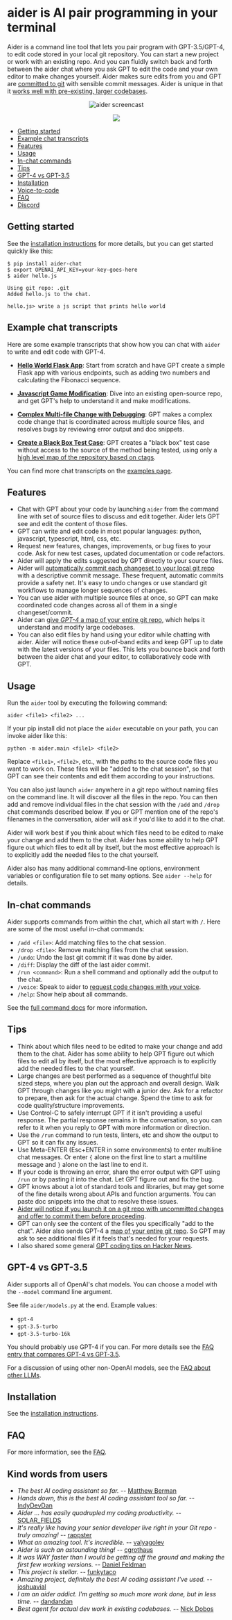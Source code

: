 # aider is AI pair programming in your terminal

Aider is a command line tool that lets you pair program with GPT-3.5/GPT-4,
to edit code stored in your local git repository.
You can start a new project or work with an existing repo.
And you can fluidly switch back and forth between the aider chat where you ask
GPT to edit the code and your own editor to make changes yourself.
Aider makes sure edits from you and GPT are
[committed to git](https://aider.chat/docs/faq.html#how-does-aider-use-git)
with sensible commit messages.
Aider is unique in that it [works well with pre-existing, larger codebases](https://aider.chat/docs/ctags.html).

<p align="center">
  <img src="assets/screencast.svg" alt="aider screencast">
</p>

<p align="center">
  <a href="https://discord.gg/Tv2uQnR88V">
    <img src="https://img.shields.io/badge/Join-Discord-blue.svg"/>
  </a>
</p>

- [Getting started](#getting-started)
- [Example chat transcripts](#example-chat-transcripts)
- [Features](#features)
- [Usage](#usage)
- [In-chat commands](#in-chat-commands)
- [Tips](#tips)
- [GPT-4 vs GPT-3.5](https://aider.chat/docs/faq.html#gpt-4-vs-gpt-35)
- [Installation](https://aider.chat/docs/install.html)
- [Voice-to-code](https://aider.chat/docs/voice.html)
- [FAQ](https://aider.chat/docs/faq.html)
- [Discord](https://discord.gg/Tv2uQnR88V)

## Getting started

See the
[installation instructions](https://aider.chat/docs/install.html)
for more details, but you can
get started quickly like this:

```
$ pip install aider-chat
$ export OPENAI_API_KEY=your-key-goes-here
$ aider hello.js

Using git repo: .git
Added hello.js to the chat.

hello.js> write a js script that prints hello world
```

## Example chat transcripts

Here are some example transcripts that show how you can chat with `aider` to write and edit code with GPT-4.

* [**Hello World Flask App**](https://aider.chat/examples/hello-world-flask.html): Start from scratch and have GPT create a simple Flask app with various endpoints, such as adding two numbers and calculating the Fibonacci sequence.

* [**Javascript Game Modification**](https://aider.chat/examples/2048-game.html): Dive into an existing open-source repo, and get GPT's help to understand it and make modifications.

* [**Complex Multi-file Change with Debugging**](https://aider.chat/examples/complex-change.html): GPT makes a complex code change that is coordinated across multiple source files, and resolves bugs by reviewing error output and doc snippets.

* [**Create a Black Box Test Case**](https://aider.chat/examples/add-test.html): GPT creates a "black box" test case without access to the source of the method being tested, using only a
[high level map of the repository based on ctags](https://aider.chat/docs/ctags.html).

You can find more chat transcripts on the [examples page](https://aider.chat/examples/).

## Features

* Chat with GPT about your code by launching `aider` from the command line with set of source files to discuss and edit together. Aider lets GPT see and edit the content of those files.
* GPT can write and edit code in most popular languages: python, javascript, typescript, html, css, etc.
* Request new features, changes, improvements, or bug fixes to your code. Ask for new test cases, updated documentation or code refactors.
* Aider will apply the edits suggested by GPT directly to your source files.
* Aider will [automatically commit each changeset to your local git repo](https://aider.chat/docs/faq.html#how-does-aider-use-git) with a descriptive commit message. These frequent, automatic commits provide a safety net. It's easy to undo changes or use standard git workflows to manage longer sequences of changes.
* You can use aider with multiple source files at once, so GPT can make coordinated code changes across all of them in a single changeset/commit.
* Aider can [give *GPT-4* a map of your entire git repo](https://aider.chat/docs/ctags.html), which helps it understand and modify large codebases.
* You can also edit files by hand using your editor while chatting with aider. Aider will notice these out-of-band edits and keep GPT up to date with the latest versions of your files. This lets you bounce back and forth between the aider chat and your editor, to collaboratively code with GPT.


## Usage

Run the `aider` tool by executing the following command:

```
aider <file1> <file2> ...
```

If your pip install did not place the `aider` executable on your path, you can invoke aider like this:

```
python -m aider.main <file1> <file2>
```

Replace `<file1>`, `<file2>`, etc., with the paths to the source code files you want to work on.
These files will be "added to the chat session", so that GPT can see their contents and edit them according to your instructions.

You can also just launch `aider` anywhere in a git repo without naming
files on the command line.  It will discover all the files in the
repo.  You can then add and remove individual files in the chat
session with the `/add` and `/drop` chat commands described below.
If you or GPT mention one of the repo's filenames in the conversation,
aider will ask if you'd like to add it to the chat.

Aider will work best if you think about which files need to be edited to make your change and add them to the chat.
Aider has some ability to help GPT figure out which files to edit all by itself, but the most effective approach is to explicitly add the needed files to the chat yourself.

Aider also has many
additional command-line options, environment variables or configuration file
to set many options. See `aider --help` for details.


## In-chat commands

Aider supports commands from within the chat, which all start with `/`. Here are some of the most useful in-chat commands:

* `/add <file>`: Add matching files to the chat session.
* `/drop <file>`: Remove matching files from the chat session.
* `/undo`: Undo the last git commit if it was done by aider.
* `/diff`: Display the diff of the last aider commit.
* `/run <command>`: Run a shell command and optionally add the output to the chat.
* `/voice`: Speak to aider to [request code changes with your voice](https://aider.chat/docs/voice.html).
* `/help`: Show help about all commands.

See the [full command docs](https://aider.chat/docs/commands.html) for more information.


## Tips

* Think about which files need to be edited to make your change and add them to the chat.
Aider has some ability to help GPT figure out which files to edit all by itself, but the most effective approach is to explicitly add the needed files to the chat yourself.
* Large changes are best performed as a sequence of thoughtful bite sized steps, where you plan out the approach and overall design. Walk GPT through changes like you might with a junior dev. Ask for a refactor to prepare, then ask for the actual change. Spend the time to ask for code quality/structure improvements.
* Use Control-C to safely interrupt GPT if it isn't providing a useful response. The partial response remains in the conversation, so you can refer to it when you reply to GPT with more information or direction.
* Use the `/run` command to run tests, linters, etc and show the output to GPT so it can fix any issues.
* Use Meta-ENTER (Esc+ENTER in some environments) to enter multiline chat messages. Or enter `{` alone on the first line to start a multiline message and `}` alone on the last line to end it.
* If your code is throwing an error, share the error output with GPT using `/run` or by pasting it into the chat. Let GPT figure out and fix the bug.
* GPT knows about a lot of standard tools and libraries, but may get some of the fine details wrong about APIs and function arguments. You can paste doc snippets into the chat to resolve these issues.
* [Aider will notice if you launch it on a git repo with uncommitted changes and offer to commit them before proceeding](https://aider.chat/docs/faq.html#how-does-aider-use-git).
* GPT can only see the content of the files you specifically "add to the chat". Aider also sends GPT-4 a [map of your entire git repo](https://aider.chat/docs/ctags.html). So GPT may ask to see additional files if it feels that's needed for your requests.
* I also shared some general [GPT coding tips on Hacker News](https://news.ycombinator.com/item?id=36211879).


## GPT-4 vs GPT-3.5

Aider supports all of OpenAI's chat models.
You can choose a model with the `--model` command line argument.

See file `aider/models.py` at the end. Example values:

* `gpt-4`
* `gpt-3.5-turbo`
* `gpt-3.5-turbo-16k`


You should probably use GPT-4 if you can. For more details see the
[FAQ entry that compares GPT-4 vs GPT-3.5](https://aider.chat/docs/faq.html#gpt-4-vs-gpt-35).

For a discussion of using other non-OpenAI models, see the
[FAQ about other LLMs](https://aider.chat/docs/faq.html#can-i-use-aider-with-other-llms-local-llms-etc).

## Installation

See the [installation instructions](https://aider.chat/docs/install.html).

## FAQ

For more information, see the [FAQ](https://aider.chat/docs/faq.html).

## Kind words from users

* *The best AI coding assistant so far.* -- [Matthew Berman](https://www.youtube.com/watch?v=df8afeb1FY8)
* *Hands down, this is the best AI coding assistant tool so far.* -- [IndyDevDan](https://www.youtube.com/watch?v=MPYFPvxfGZs)
* *Aider ... has easily quadrupled my coding productivity.* -- [SOLAR_FIELDS](https://news.ycombinator.com/item?id=36212100)
* *It's really like having your senior developer live right in your Git repo - truly amazing!* -- [rappster](https://github.com/paul-gauthier/aider/issues/124)
* *What an amazing tool. It's incredible.* -- [valyagolev](https://github.com/paul-gauthier/aider/issues/6#issue-1722897858)
* *Aider is such an astounding thing!* -- [cgrothaus](https://github.com/paul-gauthier/aider/issues/82#issuecomment-1631876700)
* *It was WAY faster than I would be getting off the ground and making the first few working versions.* -- [Daniel Feldman](https://twitter.com/d_feldman/status/1662295077387923456)
* *This project is stellar.* -- [funkytaco](https://github.com/paul-gauthier/aider/issues/112#issuecomment-1637429008)
* *Amazing project, definitely the best AI coding assistant I've used.* -- [joshuavial](https://github.com/paul-gauthier/aider/issues/84)
* *I am an aider addict. I'm getting so much more work done, but in less time.* -- [dandandan](https://discord.com/channels/1131200896827654144/1131200896827654149/1135913253483069470)
* *Best agent for actual dev work in existing codebases.* -- [Nick Dobos](https://twitter.com/NickADobos/status/1690408967963652097?s=20)
